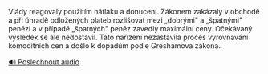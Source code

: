 
Vlády reagovaly použitím nátlaku a donucení. Zákonem zakázaly v obchodě a při úhradě odložených plateb rozlišovat mezi „dobrými" a „špatnými" penězi a v případě „špatných" peněz zavedly maximální ceny. Očekávaný výsledek se ale nedostavil. Tato nařízení nezastavila proces vyrovnávání komoditních cen a došlo k dopadům podle Greshamova zákona.

[🔊 Poslechnout audio](/data/7-paragraphs/audio/chapter_155/para_005-Vldy-reagovaly-pouitm-ntlaku-a-donucen-Zkon.mp3)
